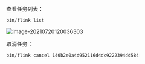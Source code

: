 查看任务列表：

```shell
bin/flink list
```

![image-20210720120036303](C:\Users\15507\AppData\Roaming\Typora\typora-user-images\image-20210720120036303.png)

取消任务：

```shell
bin/flink cancel 140b2e0a4d952116d4dc9222394dd584
```

